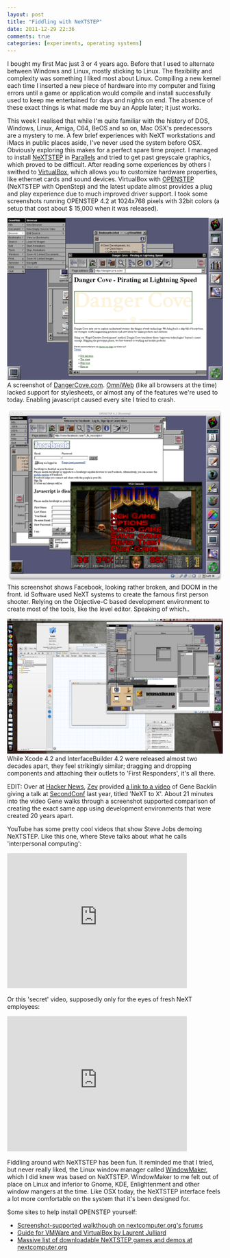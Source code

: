 ```yaml
---
layout: post
title: "Fiddling with NeXTSTEP"
date: 2011-12-29 22:36
comments: true
categories: [experiments, operating systems]
---
```


I bought my first Mac just 3 or 4 years ago. Before that I used to alternate between Windows and Linux, mostly sticking to Linux. The flexibility and complexity was something I liked most about Linux. Compiling a new kernel each time I inserted a new piece of hardware into my computer and fixing errors until a game or application would compile and install successfully used to keep me entertained for days and nights on end. The absence of these exact things is what made me buy an Apple later; it just works.

This week I realised that while I'm quite familiar with the history of DOS, Windows, Linux, Amiga, C64, BeOS and so on, Mac OSX's predecessors are a mystery to me. A few brief experiences with NeXT workstations and iMacs in public places aside, I've never used the system before OSX. Obviously exploring this makes for a perfect spare time project. I managed to install [NeXTSTEP](http://en.wikipedia.org/wiki/NeXTSTEP) in [Parallels](http://en.wikipedia.org/wiki/Parallels,_Inc.) and tried to get past greyscale graphics, which proved to be difficult. After reading some experiences by others I swithed to [VirtualBox](https://www.virtualbox.org/), which allows you to customize hardware properties, like ethernet cards and sound devices. VirtualBox with [OPENSTEP](http://en.wikipedia.org/wiki/Openstep) (NeXTSTEP with OpenStep) and the latest update almost provides a plug and play experience due to much improved driver support. I took some screenshots running OPENSTEP 4.2 at 1024x768 pixels with 32bit colors (a setup that cost about $ 15,000 when it was released).

<!-- more -->

![Danger Cove](/images/media/nextstep/openstep-dangercove.png)
A screenshot of [DangerCove.com](http://dangercove.com). [OmniWeb](http://www.omnigroup.com/products/omniweb/) (like all browsers at the time) lacked support for stylesheets, or almost any of the features we're used to today. Enabling javascript caused every site I tried to crash.

![Facebook &amp; Doom](/images/media/nextstep/openstep-facebook-doom.png)
This screenshot shows Facebook, looking rather broken, and DOOM in the front. id Software used NeXT systems to create the famous first person shooter. Relying on the Objective-C based development environment to create most of the tools, like the level editor. Speaking of which..

![Interface Builder](/images/media/nextstep/openstep-xcode-interfacebuilder.png)
While Xcode 4.2 and InterfaceBuilder 4.2 were released almost two decades apart, they feel strikingly similar; dragging and dropping components and attaching their outlets to 'First Responders', it's all there.

EDIT: Over at [Hacker News](http://news.ycombinator.com/item?id=3405927), [Zev](http://news.ycombinator.com/user?id=Zev) provided [a link to a video](http://cdn.secondconf.com/2010/videos/SecondConf-GeneBacklin-17425.mp4) of Gene Backlin giving a talk at [SecondConf](http://www.secondconf.com/videos/) last year, titled 'NeXT to X'. About 21 minutes into the video Gene walks through a screenshot supported comparison of creating the exact same app using development environments that were created 20 years apart.

YouTube has some pretty cool videos that show Steve Jobs demoing NeXTSTEP. Like this one, where Steve talks about what he calls 'interpersonal computing':
<iframe width="420" height="315" src="https://www.youtube.com/embed/-1wYy5qvA24" frameborder="0" allowfullscreen></iframe>

Or this 'secret' video, supposedly only for the eyes of fresh NeXT employees:
<iframe width="420" height="315" src="https://www.youtube.com/embed/p9dmcRbuTMY" frameborder="0" allowfullscreen></iframe>

Fiddling around with NeXTSTEP has been fun. It reminded me that I tried, but never really liked, the Linux window manager called [WindowMaker](http://en.wikipedia.org/wiki/Window_Maker), which I did knew was based on NeXTSTEP. WindowMaker to me felt out of place on Linux and inferior to Gnome, KDE, Enlightenment and other window mangers at the time. Like OSX today, the NeXTSTEP interface feels a lot more comfortable on the system that it's been designed for.

Some sites to help install OPENSTEP yourself:

  * [Screenshot-supported walkthough on nextcomputer.org's forums](http://www.nextcomputers.org/forums/viewtopic.php?t=1663)
  * [Guide for VMWare and VirtualBox by Laurent Julliard](http://www.moldus.org/~laurent/GNUstep/OS42_Install.html)
  * [Massive list of downloadable NeXTSTEP games and demos at nextcomputer.org](http://www.nextcomputers.org/NeXTfiles/Software/NEXTSTEP/Apps/Games/)
